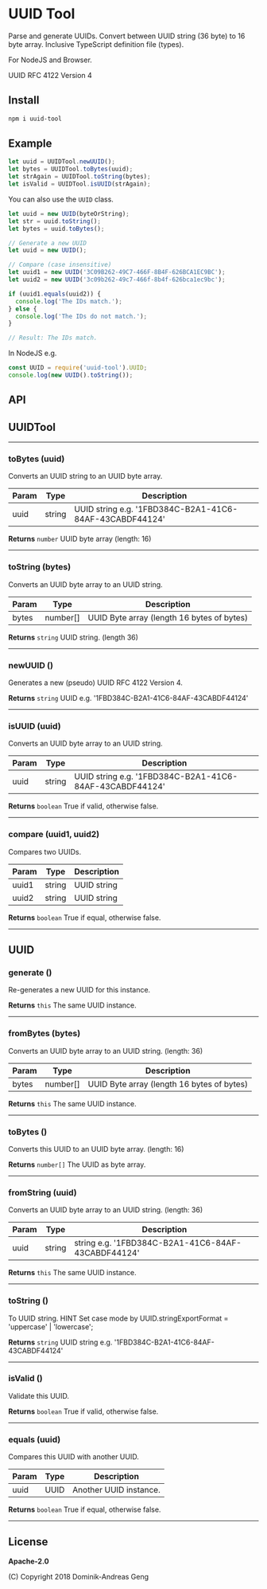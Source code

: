 # UUID Tool

Parse and generate UUIDs. Convert between UUID string (36 byte) to 16 byte array.
Inclusive TypeScript definition file (types).

For NodeJS and Browser.

UUID RFC 4122 Version 4

## Install

```bash
npm i uuid-tool
```

## Example

```js
let uuid = UUIDTool.newUUID();
let bytes = UUIDTool.toBytes(uuid);
let strAgain = UUIDTool.toString(bytes);
let isValid = UUIDTool.isUUID(strAgain);
```

You can also use the `UUID` class.

```js
let uuid = new UUID(byteOrString);
let str = uuid.toString();
let bytes = uuid.toBytes();
```

```js
// Generate a new UUID
let uuid = new UUID();
```

```js
// Compare (case insensitive)
let uuid1 = new UUID('3C09B262-49C7-466F-8B4F-626BCA1EC9BC');
let uuid2 = new UUID('3c09b262-49c7-466f-8b4f-626bca1ec9bc');

if (uuid1.equals(uuid2)) {
  console.log('The IDs match.');
} else {
  console.log('The IDs do not match.');
}

// Result: The IDs match.
```

In NodeJS e.g.

```js
const UUID = require('uuid-tool').UUID;
console.log(new UUID().toString());
```

## API

## UUIDTool

---

### **toBytes** (uuid)

Converts an UUID string to an UUID byte array.

| Param | Type | Description |
| --- | --- | --- |
| uuid | string | UUID string e.g. '1FBD384C-B2A1-41C6-84AF-43CABDF44124' |

**Returns** `number` UUID byte array (length: 16)

---

### **toString** (bytes)

Converts an UUID byte array to an UUID string.

| Param | Type | Description |
| --- | --- | --- |
| bytes | number[] | UUID Byte array (length 16 bytes of bytes) |

**Returns** `string` UUID string. (length 36)

---

### **newUUID** ()

Generates a new (pseudo) UUID RFC 4122 Version 4.

**Returns** `string` UUID e.g. '1FBD384C-B2A1-41C6-84AF-43CABDF44124'

---

### **isUUID** (uuid)

Converts an UUID byte array to an UUID string.

| Param | Type | Description |
| --- | --- | --- |
| uuid | string | UUID string e.g. '1FBD384C-B2A1-41C6-84AF-43CABDF44124' |

**Returns** `boolean` True if valid, otherwise false.

---

### **compare** (uuid1, uuid2)

Compares two UUIDs.

| Param | Type | Description |
| --- | --- | --- |
| uuid1 | string | UUID string |
| uuid2 | string | UUID string |

**Returns** `boolean` True if equal, otherwise false.

---

## UUID

### **generate** ()

Re-generates a new UUID for this instance.

**Returns** `this` The same UUID instance.

---

### **fromBytes** (bytes)

Converts an UUID byte array to an UUID string. (length: 36)

| Param | Type | Description |
| --- | --- | --- |
| bytes | number[] | UUID Byte array (length 16 bytes of bytes) |

**Returns** `this` The same UUID instance.

---

### **toBytes** ()

Converts this UUID to an UUID byte array. (length: 16)

**Returns** `number[]` The UUID as byte array.

---

### **fromString** (uuid)

Converts an UUID byte array to an UUID string. (length: 36)

| Param | Type | Description |
| --- | --- | --- |
| uuid | string | string e.g. '1FBD384C-B2A1-41C6-84AF-43CABDF44124' |

**Returns** `this` The same UUID instance.

---

### **toString** ()

To UUID string.
HINT Set case mode by UUID.stringExportFormat = 'uppercase' | 'lowercase';

**Returns** `string` UUID string e.g. '1FBD384C-B2A1-41C6-84AF-43CABDF44124'

---

### **isValid** ()

Validate this UUID.

**Returns** `boolean` True if valid, otherwise false.

---

### **equals** (uuid)

Compares this UUID with another UUID.

| Param | Type | Description |
| --- | --- | --- |
| uuid | UUID | Another UUID instance. |

**Returns** `boolean` True if equal, otherwise false.

---

## License

**Apache-2.0**

(C) Copyright 2018 Dominik-Andreas Geng
